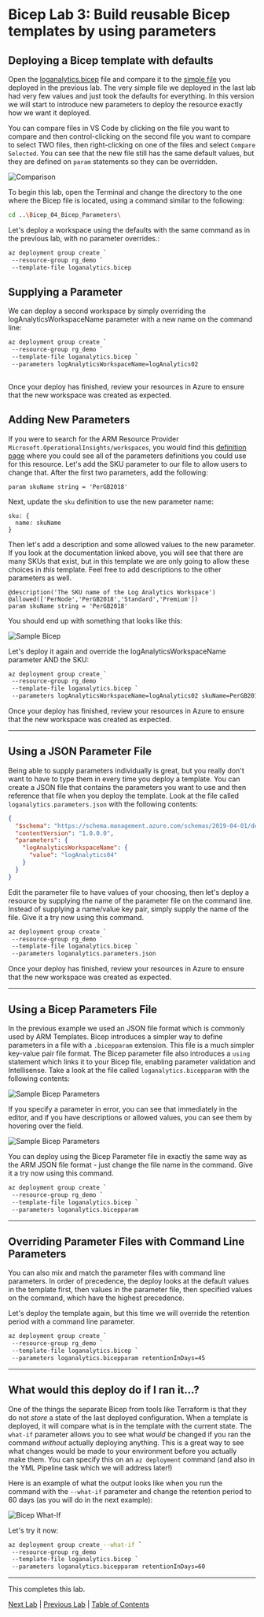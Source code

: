 # Bicep Lab 3: Build reusable Bicep templates by using parameters

## Deploying a Bicep template with defaults

Open the [loganalytics.bicep](./loganalytics.bicep) file and compare it to the [simple file](./simplest-loganalytics.bicep) you deployed in the previous lab.  The very simple file we deployed in the last lab had very few values and just took the defaults for everything.  In this version we will start to introduce new parameters to deploy the resource exactly how we want it deployed.

You can compare files in VS Code by clicking on the file you want to compare and then control-clicking on the second file you want to compare to select TWO files, then right-clicking on one of the files and select `Compare Selected`.  You can see that the new file still has the same default values, but they are defined on `param` statements so they can be overridden.

  ![Comparison](img/Comparison_01.png)

To begin this lab, open the Terminal and change the directory to the one where the Bicep file is located, using a command similar to the following:

``` bash
cd ..\Bicep_04_Bicep_Parameters\
```

Let's deploy a workspace using the defaults with the same command as in the previous lab, with no parameter overrides.:

``` bash
az deployment group create `
 --resource-group rg_demo `
 --template-file loganalytics.bicep

```

## Supplying a Parameter

We can deploy a second workspace by simply overriding the logAnalyticsWorkspaceName parameter with a new name on the command line:

``` bash
az deployment group create `
 --resource-group rg_demo `
 --template-file loganalytics.bicep `
 --parameters logAnalyticsWorkspaceName=logAnalytics02
 
```

Once your deploy has finished, review your resources in Azure to ensure that the new workspace was created as expected.

## Adding New Parameters

If you were to search for the ARM Resource Provider `Microsoft.OperationalInsights/workspaces`, you would find this [definition page](https://learn.microsoft.com/en-us/azure/templates/microsoft.operationalinsights/workspaces) where you could see all of the parameters definitions you could use for this resource. Let's add the SKU parameter to our file to allow users to change that.  After the first two parameters, add the following:

``` bicep
param skuName string = 'PerGB2018'
```

Next, update the `sku` definition to use the new parameter name:

``` bicep
sku: {
  name: skuName
}
```

Then let's add a description and some allowed values to the new parameter. If you look at the documentation linked above, you will see that there are many SKUs that exist, but in this template we are only going to allow these choices in *this* template.  Feel free to add descriptions to the other parameters as well.

``` bicep
@description('The SKU name of the Log Analytics Workspace')
@allowed(['PerNode','PerGB2018','Standard','Premium'])
param skuName string = 'PerGB2018'
```

You should end up with something that looks like this:

![Sample Bicep](img/Sample_Bicep_01.png)

Let's deploy it again and override the logAnalyticsWorkspaceName parameter AND the SKU:

``` bash
az deployment group create `
 --resource-group rg_demo `
 --template-file loganalytics.bicep `
 --parameters logAnalyticsWorkspaceName=logAnalytics02 skuName=PerGB2018
```

Once your deploy has finished, review your resources in Azure to ensure that the new workspace was created as expected.

---

## Using a JSON Parameter File

Being able to supply parameters individually is great, but you really don't want to have to type them in every time you deploy a template.  You can create a JSON file that contains the parameters you want to use and then reference that file when you deploy the template.  Look at the file called `loganalytics.parameters.json` with the following contents:

``` json
{
  "$schema": "https://schema.management.azure.com/schemas/2019-04-01/deploymentParameters.json#",
  "contentVersion": "1.0.0.0",
  "parameters": {
    "logAnalyticsWorkspaceName": {
      "value": "logAnalytics04"
    }
  }
}
```

Edit the parameter file to have values of your choosing, then let's deploy a resource by supplying the name of the parameter file on the command line. Instead of supplying a name/value key pair, simply supply the name of the file.  Give it a try now using this command.

``` bash
az deployment group create `
 --resource-group rg_demo `
 --template-file loganalytics.bicep `
 --parameters loganalytics.parameters.json
```

Once your deploy has finished, review your resources in Azure to ensure that the new workspace was created as expected.

---

## Using a Bicep Parameters File

In the previous example we used an JSON file format which is commonly used by ARM Templates. Bicep introduces a simpler way to define parameters in a file with a `.bicepparam` extension.  This file is a much simpler key-value pair file format.  The Bicep parameter file also introduces a `using` statement which links it to your Bicep file, enabling parameter validation and Intellisense.  Take a look at the file called `loganalytics.bicepparam` with the following contents:

![Sample Bicep Parameters](img/Bicep_Params_01.png)

If you specify a parameter in error, you can see that immediately in the editor, and if you have descriptions or allowed values, you can see them by hovering over the field.

![Sample Bicep Parameters](img/Bicep_Params_02.png)

You can deploy using the Bicep Parameter file in exactly the same way as the ARM JSON file format - just change the file name in the command.  Give it a try now using this command.  

``` bash
az deployment group create `
 --resource-group rg_demo `
 --template-file loganalytics.bicep `
 --parameters loganalytics.bicepparam
```

---

## Overriding Parameter Files with Command Line Parameters

You can also mix and match the parameter files with command line parameters. In order of precedence, the deploy looks at the default values in the template first, then values in the parameter file, then specified values on the command, which have the highest precedence.

Let's deploy the template again, but this time we will override the retention period with a command line parameter.

``` bash
az deployment group create `
 --resource-group rg_demo `
 --template-file loganalytics.bicep `
 --parameters loganalytics.bicepparam retentionInDays=45
```

---

## What would this deploy do if I ran it...?

One of the things the separate Bicep from tools like Terraform is that they do not *store* a state of the last deployed configuration.  When a template is deployed, it will compare what is in the template with the current state. The `what-if` parameter allows you to see what *would* be changed if you ran the command *without* actually deploying anything.  This is a great way to see what changes would be made to your environment before you actually make them. You can specify this on an `az deployment` command (and also in the YML Pipeline task which we will address later!)

Here is an example of what the output looks like when you run the command with the `--what-if` parameter and change the retention period to 60 days (as you will do in the next example):

![Bicep What-If](img/Bicep_WhatIf_01.png)

Let's try it now:

``` bash
az deployment group create --what-if `
 --resource-group rg_demo `
 --template-file loganalytics.bicep `
 --parameters loganalytics.bicepparam retentionInDays=60
```

<!-- ------------------------------------------------------------------------------------------ -->
---

This completes this lab.

[Next Lab](../04_Conditions_and_Loops/readme.md) | [Previous Lab](../02_Intro/readme.md) | [Table of Contents](./readme.md)
